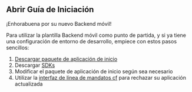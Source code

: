 Abrir Guía de Iniciación
-----------------------------------------
¡Enhorabuena por su nuevo Backend móvil!

Para utilizar la plantilla Backend móvil como punto de partida, y si ya tiene una configuración de entorno de desarrollo, empiece con estos pasos sencillos:

1. [Descargar paquete de aplicación de inicio](${ace-url}/rest/apps/${app-guid}/starter-download)
2. Descargar [SDKs](${doc-url}/#starters/mobile/sdk.html)
3. Modificar el paquete de aplicación de inicio según sea necesario
4. Utilizar la [interfaz de línea de mandatos cf](https://github.com/cloudfoundry/cli) para rechazar su aplicación actualizada
